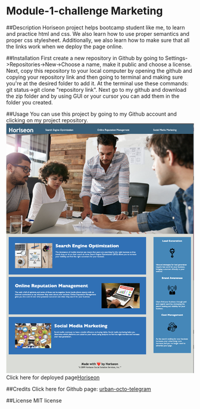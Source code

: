 # Module-1-challenge Marketing

##Description
Horiseon project helps bootcamp student like me, to learn and practice html and css. We also learn how to use proper semantics and proper css stylesheet. Additionally, we also learn how to make sure that all the links work when we deploy the page online.

##Installation
First create a new repository in Github by going to Settings->Repositories->New->Choose a name, make it public and choose a license.
Next, copy this repository to your local computer by opening the github and copying your repository link and then going to terminal and making sure you're at the desired folder to add it. At the terminal use these commands: git status->git clone "repository link".
Next go to my github and download the zip folder and by using GUI or your cursor you can add them in the folder you created.

##Usage
You can use this project by going to my Github account and clicking on my project repository. 
<img src="./assets/images/screenshot-5.png"/>
Click here for deployed page<a href="https://ftahira1.github.io/Horiseon/">Horiseon</a>

##Credits
Click here for Github page: <a href="https://github.com/coding-boot-camp/urban-octo-telegram.git/">urban-octo-telegram</a>

##License
MIT license



